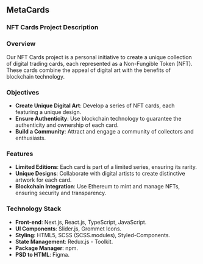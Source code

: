 ## MetaCards
### NFT Cards Project Description

### Overview
Our NFT Cards project is a personal initiative to create a unique collection of digital trading cards, each represented as a Non-Fungible Token (NFT). These cards combine the appeal of digital art with the benefits of blockchain technology.

### Objectives
- **Create Unique Digital Art**: Develop a series of NFT cards, each featuring a unique design.
- **Ensure Authenticity**: Use blockchain technology to guarantee the authenticity and ownership of each card.
- **Build a Community**: Attract and engage a community of collectors and enthusiasts.

### Features
- **Limited Editions**: Each card is part of a limited series, ensuring its rarity.
- **Unique Designs**: Collaborate with digital artists to create distinctive artwork for each card.
- **Blockchain Integration**: Use Ethereum to mint and manage NFTs, ensuring security and transparency.

### Technology Stack
- **Front-end**: Next.js, React.js, TypeScript, JavaScript.
- **UI Components**: Slider.js, Grommet Icons.
- **Styling**: HTML5, SCSS (SCSS.modules), Styled-Components.
- **State Management**: Redux.js - Toolkit.
- **Package Manager**: npm.
- **PSD to HTML**: Figma.

